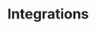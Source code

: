 ---
layout: page
title: Integrations
summary: |
  We really excel at the challenge of a complex integration with legacy or concurrently functioning data systems. We have made publishing, warehouse fulfillment and various payment systems play nicely together with Drupal websites. Have the need to import/export data and integrate with a system outside of Drupal? We're your team! I've exposing or consuming APIs isn't your thing, we've got your back (front and sides). 
icon: "fa-cogs"
weight: 6

---